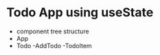 # Todo App using useState
 - component tree structure
  - App
   - Todo
    -AddTodo
    -TodoItem
     